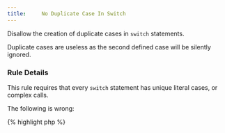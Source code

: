 ```yaml
---
title:     No Duplicate Case In Switch
---
```


Disallow the creation of duplicate cases in `switch` statements.

Duplicate cases are useless as the second defined case will be silently ignored.


### Rule Details

This rule requires that every `switch` statement has unique literal cases, or complex calls.

The following is wrong:

{% highlight php %}
<?php
switch($a) {
	case 1:
		break 1;
	case 2:
		break 1;
	case 3:
		break 1;
	case 1:      // double case
		break 1;
	default:
}

{% endhighlight %}{: .bad }


The following patterns are considered OK:

{% highlight php %}
<?php
switch($a) {
	case $a + 1 == 2:  // complex comparison. Should be reviewed
		break 1;
	case 3: 
		break 1;
	case 1:
		break 1;
	default:	
}

// normal switch
switch($a) {
	case 2:
	case 3:     // fall through
		break 1;
	case 1: 
		break 1;
	default:	
}

{% endhighlight %}{: .ok }



### Further Reading


#### Related rules

* [Commented Fallthrough]
* [No Switch With Multiple Default]
* [No Switch Without Default]



[Commented Fallthrough]: {{ "/good-practices/commented-fallthrough/" | prepend: site.clearphp.url }}
[No Switch With Multiple Default]: {{ "/good-practices/no-switch-with-multiple-default/" | prepend: site.clearphp.url }}
[No Switch Without Default]: {{ "/good-practices/no-switch-without-default/" | prepend: site.clearphp.url }}

